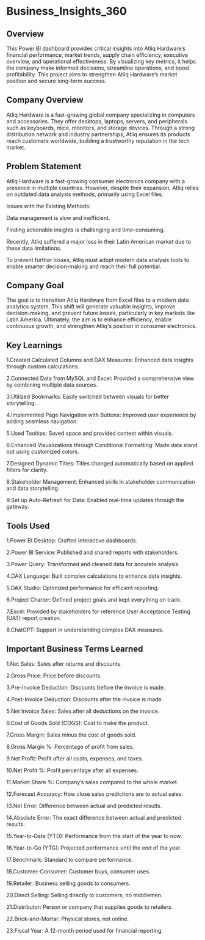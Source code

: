 # Business_Insights_360
## Overview

This Power BI dashboard provides critical insights into Atliq Hardware’s financial performance, market trends, supply chain efficiency, executive overview, and operational effectiveness. By visualizing key metrics, it helps the company make informed decisions, streamline operations, and boost profitability. This project aims to strengthen Atliq Hardware’s market position and secure long-term success.

## Company Overview

Atliq Hardware is a fast-growing global company specializing in computers and accessories. They offer desktops, laptops, servers, and peripherals such as keyboards, mice, monitors, and storage devices. Through a strong distribution network and industry partnerships, Atliq ensures its products reach customers worldwide, building a trustworthy reputation in the tech market.

## Problem Statement

Atliq Hardware is a fast-growing consumer electronics company with a presence in multiple countries. However, despite their expansion, Atliq relies on outdated data analysis methods, primarily using Excel files.

Issues with the Existing Methods:

Data management is slow and inefficient.

Finding actionable insights is challenging and time-consuming.

Recently, Atliq suffered a major loss in their Latin American market due to these data limitations.

To prevent further losses, Atliq must adopt modern data analysis tools to enable smarter decision-making and reach their full potential.

## Company Goal

The goal is to transition Atliq Hardware from Excel files to a modern data analytics system. This shift will generate valuable insights, improve decision-making, and prevent future losses, particularly in key markets like Latin America. Ultimately, the aim is to enhance efficiency, enable continuous growth, and strengthen Atliq's position in consumer electronics.

## Key Learnings

1.Created Calculated Columns and DAX Measures: Enhanced data insights through custom calculations.

2.Connected Data from MySQL and Excel: Provided a comprehensive view by combining multiple data sources.

3.Utilized Bookmarks: Easily switched between visuals for better storytelling.

4.Implemented Page Navigation with Buttons: Improved user experience by adding seamless navigation.

5.Used Tooltips: Saved space and provided context within visuals.

6.Enhanced Visualizations through Conditional Formatting: Made data stand out using customized colors.

7.Designed Dynamic Titles: Titles changed automatically based on applied filters for clarity.

8.Stakeholder Management: Enhanced skills in stakeholder communication and data storytelling.

9.Set up Auto-Refresh for Data: Enabled real-time updates through the gateway.

## Tools Used

1.Power BI Desktop: Crafted interactive dashboards.

2.Power BI Service: Published and shared reports with stakeholders.

3.Power Query: Transformed and cleaned data for accurate analysis.

4.DAX Language: Built complex calculations to enhance data insights.

5.DAX Studio: Optimized performance for efficient reporting.

6.Project Charter: Defined project goals and kept everything on track.

7.Excel: Provided by stakeholders for reference User Acceptance Testing (UAT) report creation.

8.ChatGPT: Support in understanding complex DAX measures.


## Important Business Terms Learned

1.Net Sales: Sales after returns and discounts.

2.Gross Price: Price before discounts.

3.Pre-Invoice Deduction: Discounts before the invoice is made.

4.Post-Invoice Deduction: Discounts after the invoice is made.

5.Net Invoice Sales: Sales after all deductions on the invoice.

6.Cost of Goods Sold (COGS): Cost to make the product.

7.Gross Margin: Sales minus the cost of goods sold.

8.Gross Margin %: Percentage of profit from sales.

9.Net Profit: Profit after all costs, expenses, and taxes.

10.Net Profit %: Profit percentage after all expenses.

11.Market Share %: Company’s sales compared to the whole market.

12.Forecast Accuracy: How close sales predictions are to actual sales.

13.Net Error: Difference between actual and predicted results.

14.Absolute Error: The exact difference between actual and predicted results.

15.Year-to-Date (YTD): Performance from the start of the year to now.

16.Year-to-Go (YTG): Projected performance until the end of the year.

17.Benchmark: Standard to compare performance.

18.Customer-Consumer: Customer buys, consumer uses.

19.Retailer: Business selling goods to consumers.

20.Direct Selling: Selling directly to customers, no middlemen.

21.Distributor: Person or company that supplies goods to retailers.

22.Brick-and-Mortar: Physical stores, not online.

23.Fiscal Year: A 12-month period used for financial reporting.
